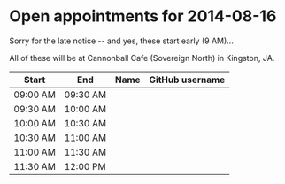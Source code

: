 Open appointments for 2014-08-16
================================

Sorry for the late notice -- and yes, these start early (9 AM)...

All of these will be at Cannonball Cafe (Sovereign North) in Kingston, JA.


| Start    | End      | Name                | GitHub username           |
|----------|----------|---------------------|---------------------------|
| 09:00 AM | 09:30 AM |                     |                           |
| 09:30 AM | 10:00 AM |                     |                           |
| 10:00 AM | 10:30 AM |                     |                           |
| 10:30 AM | 11:00 AM |                     |                           |
| 11:00 AM | 11:30 AM |                     |                           |
| 11:30 AM | 12:00 PM |                     |                           |
